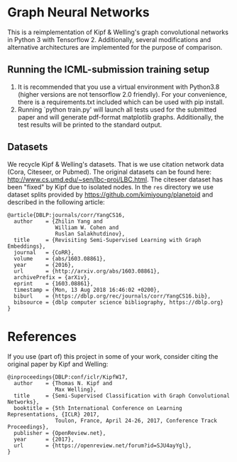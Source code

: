 # Graph Neural Networks
This is a reimplementation of Kipf & Welling's graph convolutional networks in
Python 3 with Tensorflow 2. Additionally, several modifications and
alternative architectures are implemented for the purpose of comparison.

## Running the ICML-submission training setup
1. It is recommended that you use a virtual environment with Python3.8 (higher
   versions are not tensorflow 2.0 friendly). For your convenience, there is a
   requirements.txt included which can be used with pip install.
2. Running `python train.py' will launch all tests used for the submitted
   paper and will generate pdf-format matplotlib graphs. Additionally, the
   test results will be printed to the standard output.

## Datasets
We recycle Kipf & Welling's datasets. That is we use citation network data
(Cora, Citeseer, or Pubmed). The original datasets can be found here:
http://www.cs.umd.edu/~sen/lbc-proj/LBC.html. The citeseer dataset has been
"fixed" by Kipf due to isolated nodes. In the `res` directory we use dataset
splits provided by https://github.com/kimiyoung/planetoid and described in the
following article: 
```
@article{DBLP:journals/corr/YangCS16,
  author    = {Zhilin Yang and
               William W. Cohen and
               Ruslan Salakhutdinov},
  title     = {Revisiting Semi-Supervised Learning with Graph Embeddings},
  journal   = {CoRR},
  volume    = {abs/1603.08861},
  year      = {2016},
  url       = {http://arxiv.org/abs/1603.08861},
  archivePrefix = {arXiv},
  eprint    = {1603.08861},
  timestamp = {Mon, 13 Aug 2018 16:46:02 +0200},
  biburl    = {https://dblp.org/rec/journals/corr/YangCS16.bib},
  bibsource = {dblp computer science bibliography, https://dblp.org}
}
```

# References
If you use (part of) this project in some of your work, consider citing the
original paper by Kipf and Welling:
```
@inproceedings{DBLP:conf/iclr/KipfW17,
  author    = {Thomas N. Kipf and
               Max Welling},
  title     = {Semi-Supervised Classification with Graph Convolutional Networks},
  booktitle = {5th International Conference on Learning Representations, {ICLR} 2017,
               Toulon, France, April 24-26, 2017, Conference Track Proceedings},
  publisher = {OpenReview.net},
  year      = {2017},
  url       = {https://openreview.net/forum?id=SJU4ayYgl},
}
```
